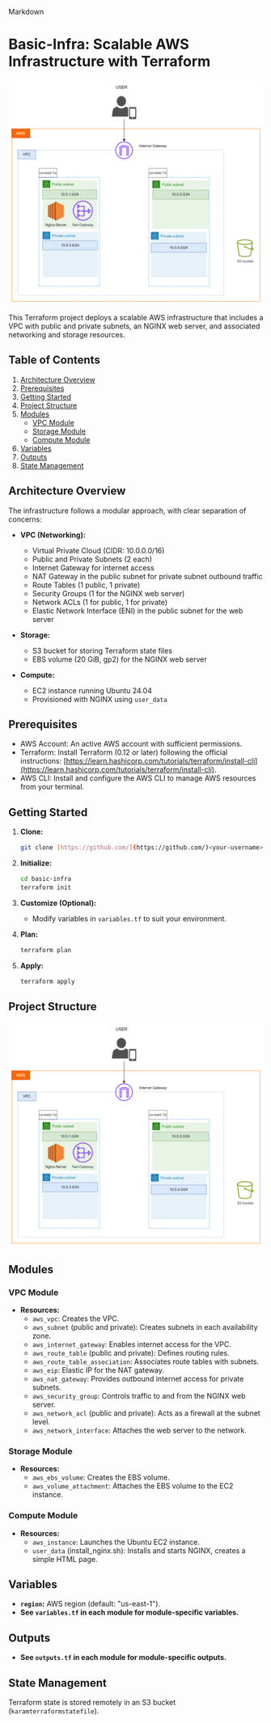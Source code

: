Markdown
# Basic-Infra: Scalable AWS Infrastructure with Terraform

[![Architecture Diagram](infrastructure-diagram.png)](infrastructure-diagram.png)

This Terraform project deploys a scalable AWS infrastructure that includes a VPC with public and private subnets, an NGINX web server, and associated networking and storage resources.

## Table of Contents

1.  [Architecture Overview](#architecture-overview)
2.  [Prerequisites](#prerequisites)
3.  [Getting Started](#getting-started)
4.  [Project Structure](#project-structure)
5.  [Modules](#modules)
    *   [VPC Module](#vpc-module)
    *   [Storage Module](#storage-module)
    *   [Compute Module](#compute-module)
6.  [Variables](#variables)
7.  [Outputs](#outputs)
8.  [State Management](#state-management)

## Architecture Overview

The infrastructure follows a modular approach, with clear separation of concerns:

*   **VPC (Networking):**
    *   Virtual Private Cloud (CIDR: 10.0.0.0/16)
    *   Public and Private Subnets (2 each)
    *   Internet Gateway for internet access
    *   NAT Gateway in the public subnet for private subnet outbound traffic
    *   Route Tables (1 public, 1 private)
    *   Security Groups (1 for the NGINX web server)
    *   Network ACLs (1 for public, 1 for private)
    *   Elastic Network Interface (ENI) in the public subnet for the web server

*   **Storage:**
    *   S3 bucket for storing Terraform state files
    *   EBS volume (20 GiB, gp2) for the NGINX web server

*   **Compute:**
    *   EC2 instance running Ubuntu 24.04
    *   Provisioned with NGINX using `user_data`

## Prerequisites

*   AWS Account: An active AWS account with sufficient permissions.
*   Terraform: Install Terraform (0.12 or later) following the official instructions: [https://learn.hashicorp.com/tutorials/terraform/install-cli](https://learn.hashicorp.com/tutorials/terraform/install-cli).
*   AWS CLI: Install and configure the AWS CLI to manage AWS resources from your terminal.

## Getting Started

1.  **Clone:** 
    ```bash
    git clone [https://github.com/](https://github.com/)<your-username>/basic-infra.git
    ```

2.  **Initialize:**
    ```bash
    cd basic-infra
    terraform init
    ```

3.  **Customize (Optional):**
    *   Modify variables in `variables.tf` to suit your environment.

4.  **Plan:**
    ```bash
    terraform plan
    ```

5.  **Apply:**
    ```bash
    terraform apply
    ```

## Project Structure
[![Architecture Diagram](infrastructure-diagram.png)](infrastructure-diagram.png)

## Modules

### VPC Module

*   **Resources:**
    *   `aws_vpc`: Creates the VPC.
    *   `aws_subnet` (public and private): Creates subnets in each availability zone.
    *   `aws_internet_gateway`: Enables internet access for the VPC.
    *   `aws_route_table` (public and private): Defines routing rules.
    *   `aws_route_table_association`: Associates route tables with subnets.
    *   `aws_eip`: Elastic IP for the NAT gateway.
    *   `aws_nat_gateway`: Provides outbound internet access for private subnets.
    *   `aws_security_group`: Controls traffic to and from the NGINX web server.
    *   `aws_network_acl` (public and private): Acts as a firewall at the subnet level.
    *   `aws_network_interface`: Attaches the web server to the network.

### Storage Module

*   **Resources:**
    *   `aws_ebs_volume`: Creates the EBS volume.
    *   `aws_volume_attachment`: Attaches the EBS volume to the EC2 instance.

### Compute Module

*   **Resources:**
    *   `aws_instance`: Launches the Ubuntu EC2 instance.
    *   `user_data` (install_nginx.sh): Installs and starts NGINX, creates a simple HTML page.

## Variables

*   **`region`:** AWS region (default: "us-east-1").
*   **See `variables.tf` in each module for module-specific variables.**

## Outputs

*   **See `outputs.tf` in each module for module-specific outputs.**

## State Management

Terraform state is stored remotely in an S3 bucket (`karamterraformstatefile`).

